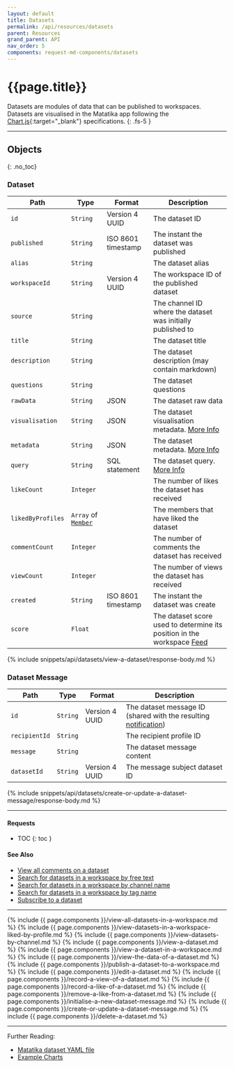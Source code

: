 ```yaml
---
layout: default
title: Datasets
permalink: /api/resources/datasets
parent: Resources
grand_parent: API
nav_order: 5
components: request-md-components/datasets
---
```


# {{page.title}}

Datasets are modules of data that can be published to workspaces. Datasets are visualised in the Matatika app following the [Chart.js](https://www.chartjs.org/){:target="_blank"} specifications.
{: .fs-5 }

---

## Objects
{: .no_toc}

### Dataset

Path | Type | Format | Description
---- | ---- | ------ | -----------
`id` | `String` | Version 4 UUID | The dataset ID
`published` | `String` | ISO 8601 timestamp | The instant the dataset was published
`alias` | `String` | | The dataset alias
`workspaceId` | `String` | Version 4 UUID | The workspace ID of the published dataset
`source` | `String` | | The channel ID where the dataset was initially published to
`title` | `String` | | The dataset title
`description` | `String` | | The dataset description (may contain markdown)
`questions` | `String` | | The dataset questions
`rawData` | `String` | JSON | The dataset raw data
`visualisation` | `String` | JSON | The dataset visualisation metadata. [More Info]({{site.baseurl}}/data-visualisation/charts)
`metadata` | `String` | JSON | The dataset metadata. [More Info]({{site.baseurl}}/data-visualisation/metadata)
`query` | `String` | SQL statement | The dataset query. [More Info]({{site.baseurl}}/data-visualisation/query)
`likeCount` | `Integer` | | The number of likes the dataset has received
`likedByProfiles` | `Array` of [`Member`](members#member) | | The members that have liked the dataset
`commentCount` | `Integer` | | The number of comments the dataset has received
`viewCount` | `Integer` | | The number of views the dataset has received
`created` | `String` | ISO 8601 timestamp | The instant the dataset was create
`score` | `Float` | | The dataset score used to determine its position in the workspace [Feed](feed)

{% include snippets/api/datasets/view-a-dataset/response-body.md %}

### Dataset Message

Path | Type | Format | Description
---- | ---- | ------ | -----------
`id` | `String` | Version 4 UUID | The dataset message ID (shared with the resulting [notification](notifications))
`recipientId` | `String` | | The recipient profile ID
`message` | `String` | | The dataset message content
`datasetId` | `String` | Version 4 UUID | The message subject dataset ID

{% include snippets/api/datasets/create-or-update-a-dataset-message/response-body.md %}

---

#### Requests

- TOC
{: toc }

#### See Also

- [View all comments on a dataset](comments#view-all-comments-on-a-dataset)
- [Search for datasets in a workspace by free text](search#search-for-datasets-in-a-workspace-by-free-text)
- [Search for datasets in a workspace by channel name](search#search-for-datasets-in-a-workspace-by-channel-name)
- [Search for datasets in a workspace by tag name](search#search-for-datasets-in-a-workspace-by-tag-name)
- [Subscribe to a dataset](subscriptions#subscribe-to-a-dataset)

---

{% include {{ page.components }}/view-all-datasets-in-a-workspace.md %}
{% include {{ page.components }}/view-datasets-in-a-workspace-liked-by-profile.md %}
{% include {{ page.components }}/view-datasets-by-channel.md %}
{% include {{ page.components }}/view-a-dataset.md %}
{% include {{ page.components }}/view-a-dataset-in-a-workspace.md %}
{% include {{ page.components }}/view-the-data-of-a-dataset.md %}
{% include {{ page.components }}/publish-a-dataset-to-a-workspace.md %}
{% include {{ page.components }}/edit-a-dataset.md %}
{% include {{ page.components }}/record-a-view-of-a-dataset.md %}
{% include {{ page.components }}/record-a-like-of-a-dataset.md %}
{% include {{ page.components }}/remove-a-like-from-a-dataset.md %}
{% include {{ page.components }}/initialise-a-new-dataset-message.md %}
{% include {{ page.components }}/create-or-update-a-dataset-message.md %}
{% include {{ page.components }}/delete-a-dataset.md %}

---

Further Reading:

- [Matatika dataset YAML file]({{site.baseurl}}/data-visualisation/dataset-yaml)
- [Example Charts]({{site.baseurl}}/data-visualisation/examples)